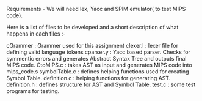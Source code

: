 Requirements - We will need lex, Yacc and SPIM emulator( to test MIPS code).

Here is a list of files to be developed and a short description of what happens in each files :-

cGrammer : Grammer used for this assignment
clexer.l : lexer file for defining valid language tokens
cparser.y : Yacc based parser. Checks for symmentic errors and generates Abstract Syntax Tree and outputs final MIPS code.
CtoMIPS.c : takes AST as input and generates MIPS code into mips_code.s
symbolTable.c : defines helping functions used for creating Symbol Table.
definition.c : helping functions for generating AST.
definition.h : defines structure for AST and Symbol Table.
test.c : some test programs for testing.
